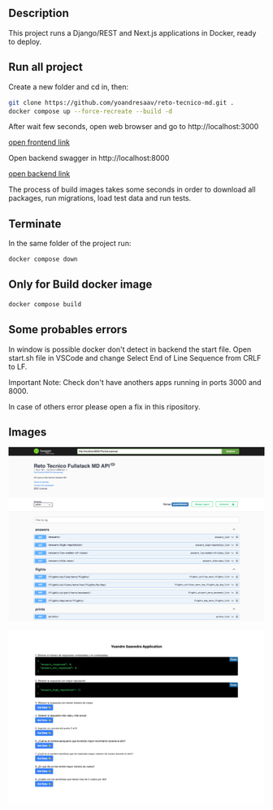 ## Description

This project runs a Django/REST and Next.js applications in Docker, ready to deploy.

## Run all project

Create a new folder and cd in, then:

```bash
git clone https://github.com/yoandresaav/reto-tecnico-md.git .
docker compose up --force-recreate --build -d
```

After wait few seconds, open web browser and go to http://localhost:3000 

[open frontend link](http://localhost:3000)

Open backend swagger in http://localhost:8000

[open backend link](http://localhost:8000)

The process of build images takes some seconds in order to download all packages, run migrations, load test data and run tests.

## Terminate
In the same folder of the project run:

```bash
docker compose down
```

## Only for Build docker image

```bash
docker compose build
```

## Some probables errors

In window is possible docker don't detect in backend the start file. Open start.sh file in VSCode and change Select End of Line Sequence from CRLF to LF.

Important Note: Check don't have anothers apps running in ports 3000 and 8000.

In case of others error please open a fix in this ripository.


## Images

![Backend API](./images/screencapture-1.png)


![Frontend](./images/screencapture-2.png)
